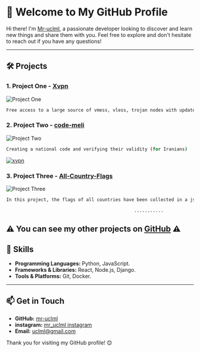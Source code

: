 # 🌟 Welcome to My GitHub Profile
Hi there! I'm [Mr-uclml](https://github.com/mr-uclml), a passionate developer looking to discover and learn new things and share them with you. Feel free to explore and don't hesitate to reach out if you have any questions!

---

## 🛠️ Projects

### 1. Project One - [Xvpn](https://github.com/mr-uclml/xvpn)
![Project One](https://img.freepik.com/fotos-premium/banner-de-protocolo-de-rede-privada-virtual-vpn-seguranca-cibernetica-e-tecnologia-de-conexao-de-privacidade-foto-anonima-do-conceito-de-internet_526934-6406.jpg)

```bash
Free access to a large source of vmess, vless, trojan nodes with updates in seconds
```

### 2. Project Two - [code-meli](https://github.com/mr-uclml/code-meli)
![Project Two](https://images.pond5.com/binary-code-black-and-green-footage-142816019_iconl.jpeg)

```bash
Creating a national code and verifying their validity (for Iranians)
```
[![xvpn](https://img.shields.io/badge/WEB-Go%20to%20the%20website%20now-blue)](https://mr-uclml.github.io/xvpn/)


### 3. Project Three - [All-Country-Flags](https://github.com/mr-uclml/All-Country-Flags)
![Project Three](https://miro.medium.com/v2/resize:fit:1280/0*4KRrKbRbDC9ofFtc.jpg)

```bash
In this project, the flags of all countries have been collected in a json file and are ready for api
```


```bash
                                                ...........
```
##  ⚠️ You can see my other projects on [GitHub](https://github.com/mr-uclml/) ⚠️


## 🚀 Skills

- **Programming Languages:** Python, JavaScript.
- **Frameworks & Libraries:** React, Node.js, Django.
- **Tools & Platforms:** Git, Docker.

---

## 📫 Get in Touch

- **GitHub:** [mr-uclml](https://github.com/mr-uclml)
- **instagram:** [mr_uclml instagram](https://instagram.com/mr_uclml)
- **Email:** [uclml@gmail.com](mailto:uclml@gmail.com)

Thank you for visiting my GitHub profile! 😊
